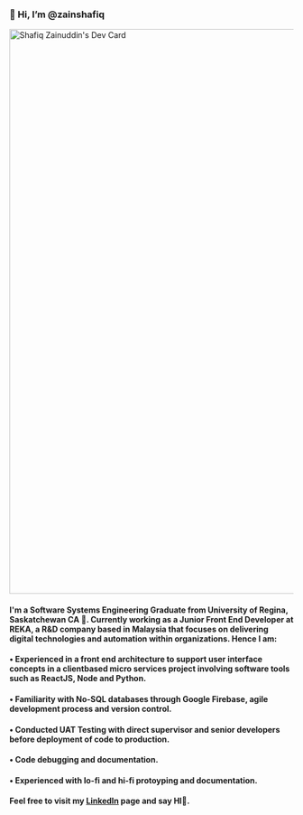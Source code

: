 ### 👋 Hi, I’m @zainshafiq

<a href="https://app.daily.dev/zainshafiq"><img src="https://api.daily.dev/devcards/b9e6c0aa829d4a668494363a2c111e69.png?r=hdq" width="1000" alt="Shafiq Zainuddin's Dev Card"/></a>

#### I'm a Software Systems Engineering Graduate from University of Regina, Saskatchewan CA 🌱. Currently working as a Junior Front End Developer at REKA, a R&D company based in Malaysia that focuses on delivering digital technologies and automation within organizations. Hence I am: 

#### • Experienced in a front end architecture to support user interface concepts in a clientbased micro services project involving software tools such as ReactJS, Node and Python.
#### • Familiarity with No-SQL databases through Google Firebase, agile development process and version control.
#### • Conducted UAT Testing with direct supervisor and senior developers before deployment of code to production.
#### • Code debugging and documentation.
#### • Experienced with lo-fi and hi-fi protoyping and documentation.

#### Feel free to visit my [LinkedIn](https://www.linkedin.com/in/ishraf-shafiq-zainuddin/) page and say HI👋.

<!---
zainshafiq/zainshafiq is a ✨ special ✨ repository because its `README.md` (this file) appears on your GitHub profile.
You can click the Preview link to take a look at your changes.
--->
